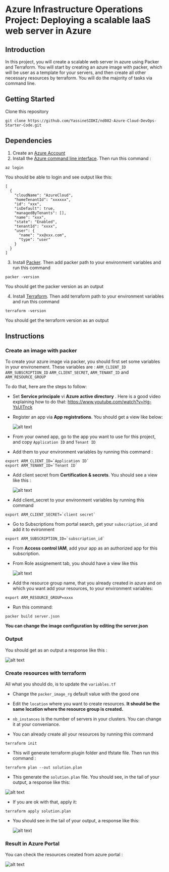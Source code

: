 # Azure Infrastructure Operations Project: Deploying a scalable IaaS web server in Azure

## Introduction

In this project, you will create a scalable web server in azure using Packer and Terraform.
You will start by creating an azure image with packer, which will be user as a template for your servers, and then create all other necessary resources by terraform.
You will do the majority of tasks via command line.

## Getting Started

Clone this repository

```
git clone https://github.com/YassineSIDKI/nd082-Azure-Cloud-DevOps-Starter-Code.git
```

## Dependencies

1. Create an [Azure Account](https://portal.azure.com)
2. Install the [Azure command line interface](https://docs.microsoft.com/en-us/cli/azure/install-azure-cli?view=azure-cli-latest). Then run this command :

```
az login
```

You should be able to login and see output like this:

```
[
  {
    "cloudName": "AzureCloud",
    "homeTenantId": "xxxxxx",
    "id": "xxx",
    "isDefault": true,
    "managedByTenants": [],
    "name": "xxx",
    "state": "Enabled",
    "tenantId": "xxxx",
    "user": {
      "name": "xx@xxx.com",
      "type": "user"
    }
  }
]
```

3. Install [Packer](https://www.packer.io/downloads). Then add packer path to your environment variables and run this command

```
packer -version
```

You should get the packer version as an output

4. Install [Terraform](https://www.terraform.io/downloads.html). Then add terraform path to your environment variables and run this command

```
terraform -version
```

You should get the terraform version as an output

## Instructions

### Create an image with packer

To create your azure image via packer, you should first set some variables in your environement.
These variables are : `ARM_CLIENT_ID` `ARM_SUBSCRIPTION_ID` `ARM_CLIENT_SECRET`, `ARM_TENANT_ID` and `ARM_RESOURCE_GROUP`

To do that, here are the steps to follow:

- Set **Service principale** vi **Azure active directory** . Here is a good video explaining how to do that: https://www.youtube.com/watch?v=Hg-YsUITnck
- Register an app via **App registrations**. You should get a view like below:

  ![alt text](https://raw.githubusercontent.com/YassineSIDKI/nd082-Azure-Cloud-DevOps-Starter-Code/master/C1%20-%20Azure%20Infrastructure%20Operations/project/starter_files/project/appRegistration.png)

- From your owned app, go to the app you want to use for this project, and copy `Application ID` and `Tenant ID`
- Add them to your environment variables by running this command :

```
export ARM_CLIENT_ID=`Application ID`
export ARM_TENANT_ID=`Tenant ID`
```

- Add client secret from **Certification & secrets**. You should see a view like this :

  ![alt text](https://github.com/YassineSIDKI/nd082-Azure-Cloud-DevOps-Starter-Code/blob/master/C1%20-%20Azure%20Infrastructure%20Operations/project/starter_files/project/clientSecret.png?raw=true)

- Add client_secret to your environment variables by running this command

```
export ARM_CLIENT_SECRET=`client secret`
```

- Go to Subscriptions from portal search, get your `subscription_id` and add it to evironment

```
export ARM_SUBSCRIPTION_ID=`subscription_id`
```

- From **Access control IAM**, add your app as an authorized app for this subscription.

- From Role assignement tab, you should have a view like this

  ![alt text](https://github.com/YassineSIDKI/nd082-Azure-Cloud-DevOps-Starter-Code/blob/master/C1%20-%20Azure%20Infrastructure%20Operations/project/starter_files/project/IAMpacker.png?raw=true)

- Add the resource group name, that you already created in azure and on which you want add your resources, to your environment variables:

```
export ARM_RESOURCE_GROUP=xxxx
```

- Run this command:

```
packer build server.json
```

**You can change the image configuration by editing the server.json**

### Output

You should get as an output a response like this :

![alt text](https://github.com/YassineSIDKI/nd082-Azure-Cloud-DevOps-Starter-Code/blob/master/C1%20-%20Azure%20Infrastructure%20Operations/project/starter_files/project/packerOutput.png?raw=true)

### Create resources with terraform

All what you should do, is to update the `variables.tf`

- Change the `packer_image_rg` default value with the good one
- Edit the `location` where you want to create resources. **It should be the same location where the resource group is created.**
- `nb_instances` is the number of servers in your clusters. You can change it at your conveniance.

- You can already create all your resources by running this command

```
terraform init
```

- This will generate terraform plugin folder and tfstate file. Then run this command :

```
terraform plan --out solution.plan
```

- This generate the `solution.plan` file. You should see, in the tail of your output, a response like this:

![alt text](https://github.com/YassineSIDKI/nd082-Azure-Cloud-DevOps-Starter-Code/blob/master/C1%20-%20Azure%20Infrastructure%20Operations/project/starter_files/project/tfPlanOutput.png?raw=true)

- If you are ok with that, apply it:

```
terraform apply solution.plan
```

- You should see in the tail of your output, a response like this:

  ![alt text](https://github.com/YassineSIDKI/nd082-Azure-Cloud-DevOps-Starter-Code/blob/master/C1%20-%20Azure%20Infrastructure%20Operations/project/starter_files/project/tfOutput.png?raw=true)

### Result in Azure Portal

You can check the resources created from azure portal :

![alt text](https://github.com/YassineSIDKI/nd082-Azure-Cloud-DevOps-Starter-Code/blob/master/C1%20-%20Azure%20Infrastructure%20Operations/project/starter_files/project/resultPortalAzure.png?raw=true)
